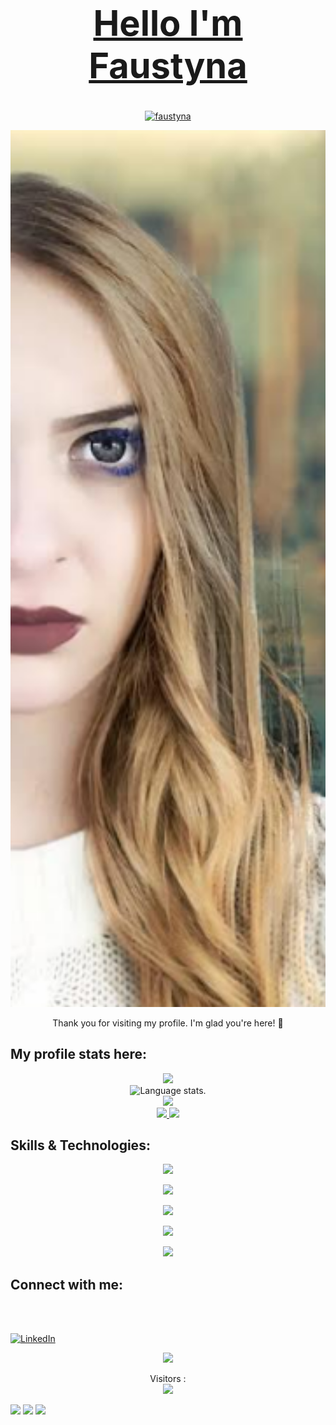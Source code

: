 <p align="center">
  
</p>
<div align="center">
  <h1>
    <a href="https://github.com/faustyna77/faustyna77">
    <div align="center">

</div>
    <h1>Hello I'm Faustyna</h1>
  </h1>
  
</div>

<p align="center"> <img src="https://komarev.com/ghpvc/?username=faustyna77&label=Profile%20views&color=0e75b6&style=flat" alt="faustyna" /> </p>

<p align="center">
  <a  style="font-size: 24px;">
  
  </a>
</p>
<p align="center">
  <a href="https://github.com/sponsors/faustyna77">
   <img src="img/zzz.png" alt="Portret" width="600">
  </a>
</p>




</p>
<p align="center">

</p>
<p align="center">

</p>
<p align="center">

</p>
<p align="center">

</p>
<p align="center">

</p>
<p align="center">

</p>
<p align="center">
Thank you for visiting my profile. I'm glad you're here! 🎉
</p>
 
## **My profile stats here:**

<div align="center">
  <a href="https://github.com/faustyna77">
    <img src="http://github-profile-summary-cards.vercel.app/api/cards/profile-details?username=faustyna77&theme=slateorange" />
  </a>
  
  </div>

<div align="center">
  <img src="https://github-readme-stats.vercel.app/api/top-langs/?username=faustyna77&langs_count=8&theme=great-gatsby" alt="Language stats.">
</div>

<div align="center">
  <a href="https://github.com/faustyna77">
    <img src="https://github-readme-streak-stats.herokuapp.com?user=faustyna77&theme=rising-sun&hide_border=true&exclude_days=Sun" />
  </a>
  
</div>
  
<div align="center">
  <a href="https://github.com/faustyna77">
    <img src="http://github-profile-summary-cards.vercel.app/api/cards/stats?username=faustyna77&theme=slateorange" />
    <img src="http://github-profile-summary-cards.vercel.app/api/cards/most-commit-language?username=faustyna77&theme=slateorange" />
  </a>
</div>

## **Skills & Technologies:**

<div align="center">
  <p align="center">
    
  </p>
</div>

<div align="center">
  <p align="center">
    <img src="https://media.giphy.com/media/QssGEmpkyEOhBCb7e1/giphy.gif" width="200"/>
  </p>
</div>

<div align="center">
  <p align="center">
  <a href="https://github.com/faustyna77">
    <img src="https://img.shields.io/badge/Languages:-orange" />
  </a>
</p>
</div>

<div align="center">
  <p align="center">
  <a href="https://github.com/faustyna77?tab=repositories">
    <img src="https://skillicons.dev/icons?i=c,cpp,cs,java,py,css,html,js,php," />
  </a>
</p>
</div>

<div align="center">
  <p align="center">
  <a href="https://github.com/faustyna77">
    <img src="https://img.shields.io/badge/Development:-orange" />
  </a>
</p>
</div>

<div align="center">
  <p align="center">
  <a href="https://github.com/faustyna77?tab=repositories">
    <img src="https://skillicons.dev/icons?i=git,visualstudio,vscode,idea" /> 
  </a>
</p>
</div>

## **Connect with me:**

<div align="center">
  <p align="center">
  <a href="https://github.com/faustyna77">
    
  </a>
</p>
</div>

<p align="center">


</p>

<p align="center">
    <p><br> <br></p>
    <a href="https://www.linkedin.com/in/faustyna-misiura-b05943243/?originalSubdomain=pl">
        <img src="img/LikedIn.png" alt="LinkedIn">
    </a>
</p>
<div align="center">
  <p align="center">
  <div>
    <a href="https://www.linkedin.com/in/faustyna-misiura-b05943243/?originalSubdomain=pl" target="_blank"><img src="https://img.shields.io/badge/-LinkedIn-%230077B5?style=for-the-badge&logo=linkedin&logoColor=white" target="_blank"></a>
  
   
  </div>
  </p>
</div>

<p align="center">
  Visitors :<br>
  <img src="https://profile-counter.glitch.me/faustyna77-dev/count.svg" />
</p>
  <img src="https://user-images.githubusercontent.com/74038190/213866269-5d00981c-7c98-46d7-8a8e-16f462f15227.gif" width="200" />
  <img src="https://user-images.githubusercontent.com/74038190/213866269-5d00981c-7c98-46d7-8a8e-16f462f15227.gif" width="200" />
  <img src="https://user-images.githubusercontent.com/74038190/213866269-5d00981c-7c98-46d7-8a8e-16f462f15227.gif" width="200" />





